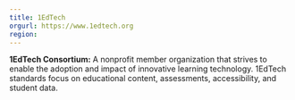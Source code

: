 ```yaml
---
title: 1EdTech
orgurl: https://www.1edtech.org
region:
---
```

**1EdTech Consortium:** A nonprofit member organization that strives to enable the adoption and impact of innovative learning technology. 1EdTech standards focus on educational content, assessments, accessibility, and student data.